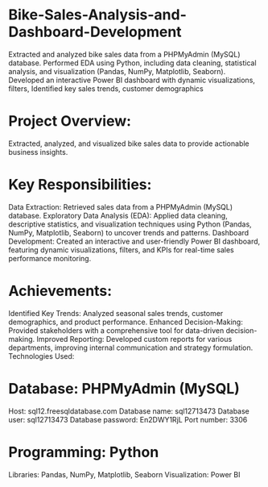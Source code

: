 # Bike-Sales-Analysis-and-Dashboard-Development
Extracted and analyzed bike sales data from a PHPMyAdmin (MySQL) database. Performed EDA using Python, including data cleaning, statistical analysis, and visualization (Pandas, NumPy, Matplotlib, Seaborn). Developed an interactive Power BI dashboard with dynamic visualizations, filters,  Identified key sales trends, customer demographics

# Project Overview:
Extracted, analyzed, and visualized bike sales data to provide actionable business insights.

# Key Responsibilities:
Data Extraction: Retrieved sales data from a PHPMyAdmin (MySQL) database.
Exploratory Data Analysis (EDA): Applied data cleaning, descriptive statistics, and visualization techniques using Python (Pandas, NumPy, Matplotlib, Seaborn) to uncover trends and patterns.
Dashboard Development: Created an interactive and user-friendly Power BI dashboard, featuring dynamic visualizations, filters, and KPIs for real-time sales performance monitoring.

# Achievements:
Identified Key Trends: Analyzed seasonal sales trends, customer demographics, and product performance.
Enhanced Decision-Making: Provided stakeholders with a comprehensive tool for data-driven decision-making.
Improved Reporting: Developed custom reports for various departments, improving internal communication and strategy formulation.
Technologies Used:

# Database: PHPMyAdmin (MySQL)
Host: sql12.freesqldatabase.com
Database name: sql12713473
Database user: sql12713473
Database password: En2DWY1RjL
Port number: 3306

# Programming: Python
Libraries: Pandas, NumPy, Matplotlib, Seaborn
Visualization: Power BI
